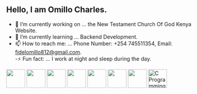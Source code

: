## Hello, I am Omillo Charles.

<!--
**Omillo-Charles/Omillo-Charles** is a ✨ _special_ ✨ repository because its `README.md` (this file) appears on your GitHub profile.

Here are some ideas to get you started:


- 👯 I’m looking to collaborate on ...
- 🤔 I’m looking for help with ...
- 💬 Ask me about ...
- 😄 Pronouns: ...

-->
- 🔭 I’m currently working on ... the New Testament Church Of God Kenya Website.
- 🌱 I’m currently learning ... Backend Development.
- 📫 How to reach me: ... Phone Number: +254 745511354,  Email: fidelomillo812@gmail.com.                  
-⚡ Fun fact: ... I work at night and sleep during the day.

<img src="https://cdn.jsdelivr.net/gh/devicons/devicon/icons/html5/html5-original.svg" width="50"/> <img src="https://cdn.jsdelivr.net/gh/devicons/devicon/icons/css3/css3-original.svg" width="50"/> <img src="https://cdn.jsdelivr.net/gh/devicons/devicon/icons/javascript/javascript-original.svg" width="50"/> <img src="https://cdn.jsdelivr.net/gh/devicons/devicon/icons/react/react-original.svg" width="50"/>                                <img src="https://cdn.jsdelivr.net/gh/devicons/devicon/icons/figma/figma-original.svg" width="50"/>                              <img src="https://cdn.jsdelivr.net/gh/devicons/devicon/icons/canva/canva-original.svg" width="50"/>  <img src="https://cdn.jsdelivr.net/gh/devicons/devicon/icons/git/git-original.svg" width="50"/>  <img src="https://cdn.jsdelivr.net/gh/devicons/devicon/icons/c/c-original.svg" alt="C Programming Language" width="50" height="50">








